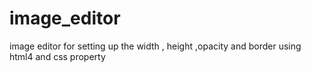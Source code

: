 # image_editor
image editor for setting up the width , height ,opacity and border using html4 and css property
